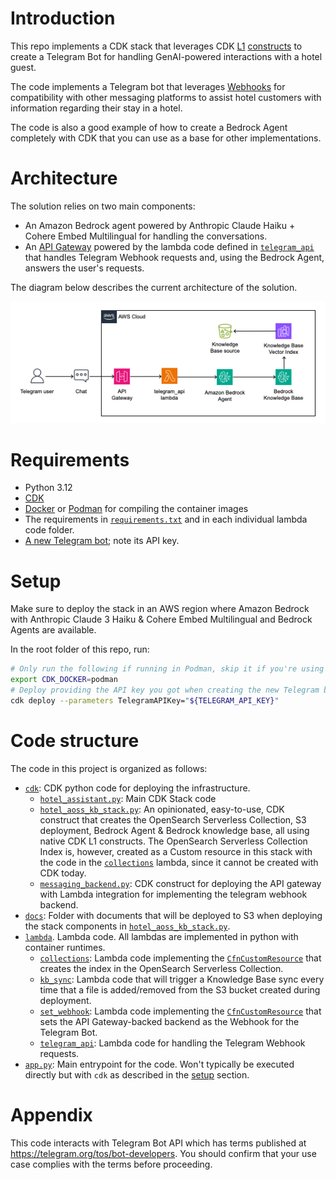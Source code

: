 # Introduction

This repo implements a CDK stack that leverages CDK 
[L1](https://docs.aws.amazon.com/cdk/api/v2/docs/aws-cdk-lib.aws_bedrock.CfnAgent.html) 
[constructs](https://docs.aws.amazon.com/cdk/api/v2/docs/aws-cdk-lib.aws_bedrock.CfnKnowledgeBase.html) 
to create a Telegram Bot for handling GenAI-powered interactions with a hotel guest.

The code implements a Telegram bot that leverages [Webhooks](https://core.telegram.org/bots/api#setwebhook)
for compatibility with other messaging platforms to assist hotel customers with information regarding their stay
in a hotel.

The code is also a good example of how to create a Bedrock Agent completely with CDK that you can use as a
base for other implementations. 

# Architecture

The solution relies on two main components:
* An Amazon Bedrock agent powered by Anthropic Claude Haiku + Cohere Embed Multilingual for handling
  the conversations.
* An [API Gateway](https://aws.amazon.com/api-gateway/) powered by the lambda code defined in
  [`telegram_api`](lambda/telegram_api) that handles Telegram Webhook requests and, using the Bedrock
  Agent, answers the user's requests.

The diagram below describes the current architecture of the solution.

![Solution architecture](img/architecture.png)

# Requirements

* Python 3.12
* [CDK](https://docs.aws.amazon.com/cdk/v2/guide/getting_started.html)
* [Docker](https://www.docker.com/) or [Podman](https://podman.io/) for compiling the container images
* The requirements in [`requirements.txt`](requirements.txt) and in each individual lambda code folder.
* [A new Telegram bot](https://core.telegram.org/bots/tutorial); note its API key.

# Setup

Make sure to deploy the stack in an AWS region where Amazon Bedrock with Anthropic Claude 3 Haiku & 
Cohere Embed Multilingual and Bedrock Agents are available.

In the root folder of this repo, run:

```bash
# Only run the following if running in Podman, skip it if you're using Docker
export CDK_DOCKER=podman
# Deploy providing the API key you got when creating the new Telegram bot
cdk deploy --parameters TelegramAPIKey="${TELEGRAM_API_KEY}"
```

# Code structure

The code in this project is organized as follows:

* [`cdk`](cdk): CDK python code for deploying the infrastructure.
  - [`hotel_assistant.py`](cdk/hotel_assistant.py): Main CDK Stack code
  - [`hotel_aoss_kb_stack.py`](cdk/hotel_aoss_kb_stack.py): An opinionated, easy-to-use, CDK construct that creates
    the OpenSearch Serverless Collection, S3 deployment, Bedrock Agent & Bedrock knowledge base, all using native
    CDK L1 constructs. The OpenSearch Serverless Collection Index is, however, created as a Custom resource in this
    stack with the code in the [`collections`](lambda/collections) lambda, since it cannot be created with CDK today.
  - [`messaging_backend.py`](cdk/messaging_backend.py): CDK construct for deploying the API gateway with Lambda
    integration for implementing the telegram webhook backend.
* [`docs`](docs): Folder with documents that will be deployed to S3 when deploying the stack components in
  [`hotel_aoss_kb_stack.py`](cdk/hotel_aoss_kb_stack.py).
* [`lambda`](lambda). Lambda code. All lambdas are implemented in python with container runtimes.
  - [`collections`](lambda/collections): Lambda code implementing the
    [`CfnCustomResource`](https://docs.aws.amazon.com/cdk/api/v2/docs/aws-cdk-lib.CfnCustomResource.html) that
    creates the index in the OpenSearch Serverless Collection.
  - [`kb_sync`](lambda/kb_sync): Lambda code that will trigger a Knowledge Base sync every time that a file is
    added/removed from the S3 bucket created during deployment.
  - [`set_webhook`](lambda/set_webhook): Lambda code implementing the 
    [`CfnCustomResource`](https://docs.aws.amazon.com/cdk/api/v2/docs/aws-cdk-lib.CfnCustomResource.html) that
    sets the API Gateway-backed backend as the Webhook for the Telegram Bot.
  - [`telegram_api`](lambda/telegram_api): Lambda code for handling the Telegram Webhook requests.
* [`app.py`](app.py): Main entrypoint for the code. Won't typically be executed directly but with `cdk` as
  described in the [setup](#setup) section.

# Appendix

This code interacts with Telegram Bot API which has terms published at https://telegram.org/tos/bot-developers.
You should confirm that your use case complies with the terms before proceeding.

